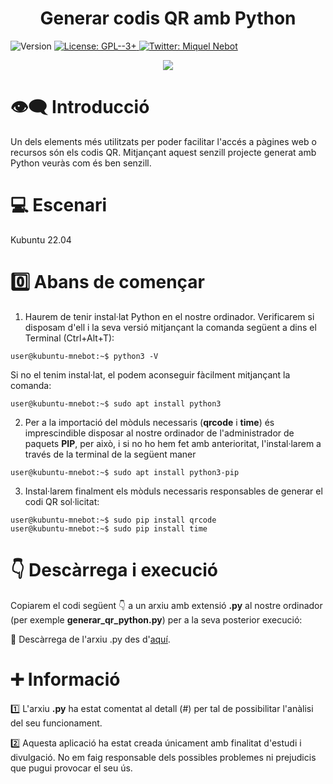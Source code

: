 <h1 align="center"><b>Generar codis QR amb Python</b></h1>
<p>
  <img alt="Version" src="https://img.shields.io/badge/version-1.0-blue.svg?cacheSeconds=2592000" />
  <a href="https://www.gnu.org/licenses/gpl-3.0.html" target="_blank">
    <img alt="License: GPL--3+" src="https://img.shields.io/badge/License-GPL--3+-yellow.svg" />
  </a>
  <a href="https://twitter.com/miquelnebot" target="_blank">
    <img alt="Twitter: Miquel Nebot" src="https://img.shields.io/twitter/follow/miquelnebot.svg?style=social" />
  </a>
</p>
<div align="center"><img src="https://user-images.githubusercontent.com/57944755/210243959-bbdd9846-177d-4207-a481-7ac2510306f9.png"></div>


# 👁️‍🗨️ Introducció
Un dels elements més utilitzats per poder facilitar l'accés a pàgines web o recursos són els codis QR. Mitjançant aquest senzill projecte generat amb Python veuràs com és ben senzill.

# 💻 Escenari
Kubuntu 22.04

# 0️⃣ Abans de començar
1. Haurem de tenir instal·lat Python en el nostre ordinador. Verificarem si disposam d'ell i la seva versió mitjançant la comanda següent a dins el Terminal (Ctrl+Alt+T): 

```console
user@kubuntu-mnebot:~$ python3 -V
```
Si no el tenim instal·lat, el podem aconseguir fàcilment mitjançant la comanda:
```console
user@kubuntu-mnebot:~$ sudo apt install python3
```
2. Per a la importació del mòduls necessaris (**qrcode** i **time**) és imprescindible disposar al nostre ordinador de l'administrador de paquets **PIP**, per això, i si no ho hem fet amb anterioritat, l'instal·larem a través de la terminal de la següent maner
```console
user@kubuntu-mnebot:~$ sudo apt install python3-pip
```
3. Instal·larem finalment els mòduls necessaris responsables de generar el codi QR sol·licitat:
```console
user@kubuntu-mnebot:~$ sudo pip install qrcode
user@kubuntu-mnebot:~$ sudo pip install time
```

# 👇 Descàrrega i execució
Copiarem el codi següent 👇 a un arxiu amb extensió **.py** al nostre ordinador (per exemple **generar_qr_python.py**) per a la seva posterior execució: 
<p></p>📝 Descàrrega de l'arxiu .py des d'<a href="https://github.com/miquelnebotaragon/generar_qr_python/blob/main/generar_qr_python.py" target="_blank">aquí</a>.

# ➕ Informació
1️⃣ L'arxiu **.py** ha estat comentat al detall (#) per tal de possibilitar l'anàlisi del seu funcionament.<p></p>
2️⃣ Aquesta aplicació ha estat creada únicament amb finalitat d'estudi i divulgació. No em faig responsable dels possibles problemes ni prejudicis que pugui provocar el seu ús.<p></p>
